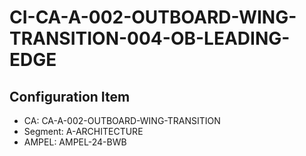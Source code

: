 # CI-CA-A-002-OUTBOARD-WING-TRANSITION-004-OB-LEADING-EDGE

## Configuration Item
- CA: CA-A-002-OUTBOARD-WING-TRANSITION
- Segment: A-ARCHITECTURE
- AMPEL: AMPEL-24-BWB
